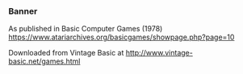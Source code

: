 ### Banner

As published in Basic Computer Games (1978)
https://www.atariarchives.org/basicgames/showpage.php?page=10

Downloaded from Vintage Basic at
http://www.vintage-basic.net/games.html
